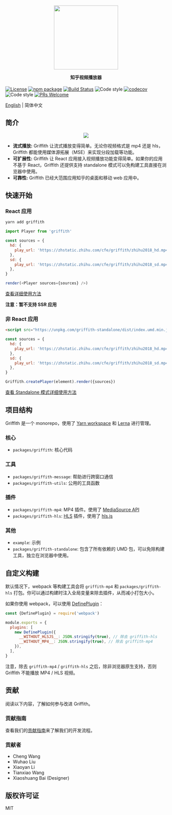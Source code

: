<h1 align="center">
  <img src="https://zhstatic.zhihu.com/cfe/griffith/griffith-banner.png" height="200" width="200"/>
  <p align="center" style="font-size: 0.5em">知乎视频播放器</p>
</h1>

[![License](https://img.shields.io/npm/l/griffith.svg)](https://github.com/zhihu/griffith/blob/master/LICENSE)
[![npm package](https://img.shields.io/npm/v/griffith/latest.svg)](https://www.npmjs.com/package/griffith)
[![Build Status](https://img.shields.io/travis/zhihu/griffith.svg)](https://travis-ci.org/zhihu/griffith)
![Code style](https://img.shields.io/badge/code_style-prettier-ff69b4.svg)
[![codecov](https://codecov.io/gh/zhihu/griffith/branch/master/graph/badge.svg)](https://codecov.io/gh/zhihu/griffith)
![Code style](https://img.shields.io/badge/code_style-prettier-ff69b4.svg)
[![PRs Welcome](https://img.shields.io/badge/PRs-welcome-brightgreen.svg)](https://github.com/zhihu/griffith/blob/master/CONTRIBUTING.md)

[English](./README.md) | 简体中文

## 简介

<p align="center">
  <img src="https://zhstatic.zhihu.com/cfe/griffith/player.png"/>
</p>

- **流式播放:** Griffith 让流式播放变得简单。无论你视频格式是 mp4 还是 hls，Griffith 都能使用媒体源拓展（MSE）来实现分段加载等功能。
- **可扩展性:** Griffith 让 React 应用接入视频播放功能变得简单。如果你的应用不基于 React，Griffith 还提供支持 standalone 模式可以免构建工具直接在浏览器中使用。
- **可靠性:** Griffith 已经大范围应用知乎的桌面和移动 web 应用中。

## 快速开始

### React 应用

```bash
yarn add griffith
```

```js
import Player from 'griffith'

const sources = {
  hd: {
    play_url: 'https://zhstatic.zhihu.com/cfe/griffith/zhihu2018_hd.mp4',
  },
  sd: {
    play_url: 'https://zhstatic.zhihu.com/cfe/griffith/zhihu2018_sd.mp4',
  },
}

render(<Player sources={sources} />)
```

[查看详细使用方法](./packages/griffith/README-zh_CN.md)

**注意：暂不支持 SSR 应用**

### 非 React 应用

```html
<script src="https://unpkg.com/griffith-standalone/dist/index.umd.min.js" /></script>
```

```javascript
const sources = {
  hd: {
    play_url: 'https://zhstatic.zhihu.com/cfe/griffith/zhihu2018_hd.mp4',
  },
  sd: {
    play_url: 'https://zhstatic.zhihu.com/cfe/griffith/zhihu2018_sd.mp4',
  },
}

Griffith.createPlayer(element).render({sources})
```

[查看 Standalone 模式详细使用方法](./packages/griffith-standalone/README-zh_CN.md)

## 项目结构

Griffith 是一个 monorepo，使用了 [Yarn workspace](https://yarnpkg.com/lang/en/docs/workspaces/) 和 [Lerna](https://github.com/lerna/lerna) 进行管理。

### 核心

- `packages/griffith`: 核心代码

### 工具

- `packages/griffith-message`: 帮助进行跨窗口通信
- `packages/griffith-utils`: 公用的工具函数

### 插件

- `packages/griffith-mp4`: MP4 插件。使用了 [MediaSource API](https://developer.mozilla.org/en-US/docs/Web/API/MediaSource)
- `packages/griffith-hls`: [HLS](https://developer.apple.com/streaming/) 插件，使用了 [hls.js](https://github.com/video-dev/hls.js)

### 其他

- `example`: 示例
- `packages/griffith-standalone`: 包含了所有依赖的 UMD 包，可以免除构建工具，独立在浏览器中使用。

## 自定义构建

默认情况下，webpack 等构建工具会将 `griffith-mp4` 和 `packages/griffith-hls` 打包。你可以通过构建时注入全局变量来除去插件，从而减小打包大小。

如果你使用 webpack，可以使用 [DefinePlugin](https://webpack.js.org/plugins/define-plugin/)：

```javascript
const {DefinePlugin} = require('webpack')

module.exports = {
  plugins: [
    new DefinePlugin({
      __WITHOUT_HLSJS__: JSON.stringify(true), // 除去 griffith-hls
      __WITHOUT_MP4__: JSON.stringify(true), // 除去 griffith-mp4
    }),
  ],
}
```

注意，除去 `griffith-mp4` / `griffith-hls` 之后，除非浏览器原生支持，否则 Griffith 不能播放 MP4 / HLS 视频。

## 贡献

阅读以下内容，了解如何参与改进 Griffith。

### 贡献指南

查看我们的[贡献指南](./CONTRIBUTING-zh_CN.md)来了解我们的开发流程。

### 贡献者

- Cheng Wang
- Wuhao Liu
- Xiaoyan Li
- Tianxiao Wang
- Xiaoshuang Bai (Designer)

## 版权许可证

MIT
